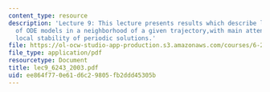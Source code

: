 ```yaml
---
content_type: resource
description: 'Lecture 9: This lecture presents results which describe local behavior
  of ODE models in a neighborhood of a given trajectory,with main attention paid to
  local stability of periodic solutions.'
file: https://ol-ocw-studio-app-production.s3.amazonaws.com/courses/6-243j-dynamics-of-nonlinear-systems-fall-2003/ee864f770e61d6c29805fb2ddd45305b_lec9_6243_2003.pdf
file_type: application/pdf
resourcetype: Document
title: lec9_6243_2003.pdf
uid: ee864f77-0e61-d6c2-9805-fb2ddd45305b
---
```


